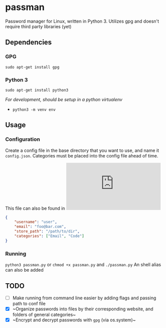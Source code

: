 # passman

Password manager for Linux, written in Python 3.  Utilizes gpg and doesn't require third party libraries (yet)


## Dependencies

### GPG
 `sudo apt-get install gpg`

### Python 3
 `sudo apt-get install python3`
 
 *For development, should be setup in a python virtualenv*
 - `python3 -m venv env`

## Usage

### Configuration

Create a config file in the base directory that you want to use, and name it `config.json`.  Categories must be placed into the config file ahead of time.

This file can also be found in ![sample_config.json](https://github.com/gbafana25/passman/blob/main/sample_config.json)
```json
{
	"username": "user",
	"email": "foo@bar.com",
	"store_path": "/path/to/dir",
	"categories": ["Email", "Code"]
}
```

### Running

`python3 passman.py` or `chmod +x passman.py` and `./passman.py`
An shell alias can also be added

## TODO

- [ ] Make running from command line easier by adding flags and passing path to conf file
- [x] ~Organize passwords into files by their corresponding website, and folders of general categories~
- [x] ~Encrypt and decrypt passwords with `gpg` (via os.system)~

